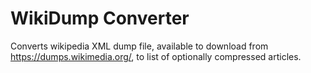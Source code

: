 # WikiDump Converter

Converts wikipedia XML dump file, available to download from <https://dumps.wikimedia.org/>, to list of optionally compressed articles.
